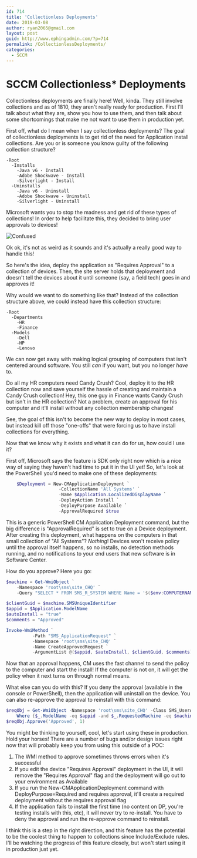 ```yaml
---
id: 714
title: 'Collectionless Deployments'
date: 2019-03-08
author: ryan2065@gmail.com
layout: post
guid: http://www.ephingadmin.com/?p=714
permalink: /CollectionlessDeployments/
categories:
  - SCCM
---
```


# SCCM Collectionless* Deployments

Collectionless deployments are finally here! Well, kinda. They still involve collections and as of 1810, they aren't really ready for production. First I'll talk about what they are, show you how to use them, and then talk about some shortcomings that make me not want to use them in production yet.

First off, what do I mean when I say collectionless deployments? The goal of collectionless deployments is to get rid of the need for Application install collections. Are you or is someone you know guilty of the following collection structure?

```text
-Root
  -Installs
    -Java v6 - Install
    -Adobe Shockwave - Install
    -Silverlight - Install
  -Uninstalls
    -Java v6 - Uninstall
    -Adobe Shockwave - Uninstall
    -Silverlight - Uninstall
```

Microsoft wants you to stop the madness and get rid of these types of collections! In order to help facilitate this, they decided to bring user approvals to devices!

![Confused](https://media.giphy.com/media/h4Z6RfuQycdiM/giphy.gif)

Ok ok, it's not as weird as it sounds and it's actually a really good way to handle this!

So here's the idea, deploy the application as "Requires Approval" to a collection of devices. Then, the site server holds that deployment and doesn't tell the devices about it until someone (say, a field tech) goes in and approves it! 

Why would we want to do something like that? Instead of the collection structure above, we could instead have this collection structure:

```text
-Root
  -Departments
    -HR
    -Finance
  -Models
    -Dell
    -HP
    -Lenovo
```

We can now get away with making logical grouping of computers that isn't centered around software. You still *can* if you want, but you no longer *have* to.

Do all my HR computers need Candy Crush? Cool, deploy it to the HR collection now and save yourself the hassle of creating and maintain a Candy Crush collection! Hey, this one guy in Finance wants Candy Crush but isn't in the HR collection? Not a problem, create an approval for his computer and it'll install without any collection membership changes!

See, the goal of this isn't to become the new way to deploy in most cases, but instead kill off those "one-offs" that were forcing us to have install collections for everything.

Now that we know why it exists and what it can do for us, how could I use it?

First off, Microsoft says the feature is SDK only right now which is a nice way of saying they haven't had time to put it in the UI yet! So, let's look at the PowerShell you'd need to make one of these deployments:

```PowerShell
    $Deployment = New-CMApplicationDeployment `
                    -CollectionName 'All Systems' `
                    -Name $Application.LocalizedDisplayName `
                    -DeployAction Install `
                    -DeployPurpose Available `
                    -ApprovalRequired $true
```

This is a generic PowerShell CM Application Deployment command, but the big difference is "ApprovalRequired" is set to true on a Device deployment. After creating this deployment, what happens on the computers in that small collection of "All Systems"? *Nothing*! Devices won't receive policy until the approval itself happens, so no installs, no detection methods running, and no notifications to your end users that new software is in Software Center.

How do you approve? Here you go:

```PowerShell
$machine = Get-WmiObject `
    -Namespace 'root\sms\site_CHQ' `
    -Query "SELECT * FROM SMS_R_SYSTEM WHERE Name = '$($env:COMPUTERNAME)'"

$clientGuid = $machine.SMSUniqueIdentifier
$appid = $Application.ModelName
$autoInstall = "true"
$comments = "Approved"

Invoke-WmiMethod `
          -Path "SMS_ApplicationRequest" `
          -Namespace 'root\sms\site_CHQ' `
          -Name CreateApprovedRequest `
          -ArgumentList @($appid, $autoInstall, $clientGuid, $comments)
```

Now that an approval happens, CM uses the fast channel to send the policy to the computer and start the install! If the computer is not on, it will get the policy when it next turns on through normal means.

What else can you do with this? If you deny the approval (available in the console or PowerShell), then the application will uninstall on the device. You can also re-approve the approval to reinstall with this command:

```PowerShell
$reqObj = Get-WmiObject -Namespace 'root\sms\site_CHQ' -Class SMS_UserApplicationRequest | `
    Where {$_.ModelName -eq $appid -and $_.RequestedMachine -eq $machinename }
$reqObj.Approve('Approved', 1)
```

You might be thinking to yourself, cool, let's start using these in production. Hold your horses! There are a number of bugs and/or design issues right now that will probably keep you from using this outside of a POC:

1) The WMI method to approve sometimes throws errors when it's successful
2) If you edit the device "Requires Approval" deployment in the UI, it will remove the "Requires Approval" flag and the deployment will go out to your environment as Available
3) If you run the New-CMApplicationDeployment command with DeployPurpose=Required and requires approval, it'll create a required deployment without the requires approval flag
4) If the application fails to install the first time (no content on DP, you're testing installs with this, etc), it will never try to re-install. You have to deny the approval and run the re-approve command to reinstall.

I think this is a step in the right direction, and this feature has the potential to be the coolest thing to happen to collections since Include/Exclude rules. I'll be watching the progress of this feature closely, but won't start using it in production just yet.

